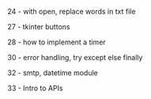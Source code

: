 24 - with open, replace words in txt file

27 - tkinter buttons

28 - how to implement a timer

30 - error handling, try except else finally

32 - smtp, datetime module

33 - Intro to APIs